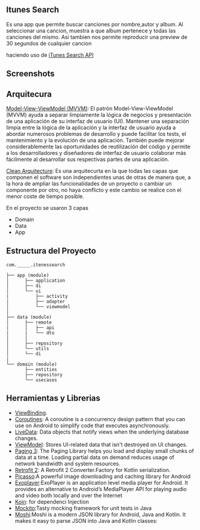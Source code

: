 ## Itunes Search

Es una app que permite buscar canciones por nombre,autor y album.
Al seleccionar una cancion, muestra a que album pertenece y todas las canciones del mismo.
Asi tambien nos permite reproducir una preview de 30 segundos de cualquier cancion

haciendo uso de [iTunes Search API](https://developer.apple.com/library/archive/documentation/AudioVideo/Conceptual/iTuneSearchAPI/Searching.html#//apple_ref/doc/uid/TP40017632-CH5-SW1)

## Screenshots


## Arquitecura 
[Model-View-ViewModel (MVVM)](https://en.wikipedia.org/wiki/Model%E2%80%93view%E2%80%93viewmodel):
El patrón Model-View-ViewModel (MVVM) ayuda a separar limpiamente la lógica de negocios y presentación de una aplicación de su interfaz de usuario (UI). Mantener una separación limpia entre la lógica de la aplicación y la interfaz de usuario ayuda a abordar numerosos problemas de desarrollo y puede facilitar los tests, el mantenimiento y la evolución de una aplicación. También puede mejorar considerablemente las oportunidades de reutilización del código y permite a los desarrolladores y diseñadores de interfaz de usuario colaborar más fácilmente al desarrollar sus respectivas partes de una aplicación.


[Clean Arquitecture](https://blog.cleancoder.com/uncle-bob/2012/08/13/the-clean-architecture.html):
Es una arquitecurta en la que todas las capas que componen el software son independientes unas de otras de manera que, a la hora de ampliar las funcionalidades de un proyecto o cambiar un componente por otro, no haya conflicto y este cambio se realice con el menor coste de tiempo posible.

En el proyecto se usaron 3 capas 
- Domain 
- Data 
- App

## Estructura del Proyecto
```
com._____.itenessearch 

├── app (module)                 
│      ├── application  
│      ├── di  
│      └── ui            
|          ├── activity  
|          ├── adapter
│          └── viewmodel
│
├── data (module)             
│      ├── remote      
|      │   ├── api      
|      |   └── dto    
│      │
│      ├── repository        
│      └── utils
│      └── di
|         
└── domain (module)                 
       ├── entities  
       ├── repository  
       └── usecases            
```

  
## Herramientas y Librerias
 
- [ViewBinding](https://developer.android.com/topic/libraries/view-binding?hl=es-419).
- [Coroutines](https://developer.android.com/kotlin/coroutines): A coroutine is a concurrency design
  pattern that you can use on Android to simplify code that executes asynchronously.
- [LiveData](https://developer.android.com/topic/libraries/architecture/livedata): Data objects
  that notify views when the underlying database changes.
- [ViewModel](https://developer.android.com/topic/libraries/architecture/viewmodel): Stores
   UI-related data that isn't destroyed on UI changes.
- [Paging 3](https://developer.android.com/topic/libraries/architecture/paging): The Paging
  Library helps you load and display small chunks of data at a time. Loading partial data on
  demand reduces usage of network bandwidth and system resources.
- [Retrofit 2](https://github.com/JakeWharton/retrofit2-kotlinx-serialization-converter): A Retrofit
  2 Converter.Factory for Kotlin serialization.
- [Picasso](https://square.github.io/picasso/):A powerful image downloading and caching library for Android
- [Exoplayer](https://exoplayer.dev/):ExoPlayer is an application level media player for Android. It provides 
  an alternative to Android’s MediaPlayer API for playing audio and video both locally and over the Internet
- [Koin](https://insert-koin.io/docs/setup/koin): for dependenci Injection
- [Mockito](https://site.mockito.org/):Tasty mocking framework for unit tests in Java
- [Moshi](https://github.com/square/moshi):Moshi is a modern JSON library for Android, Java and Kotlin. It makes it easy to parse JSON into Java and Kotlin classes:
